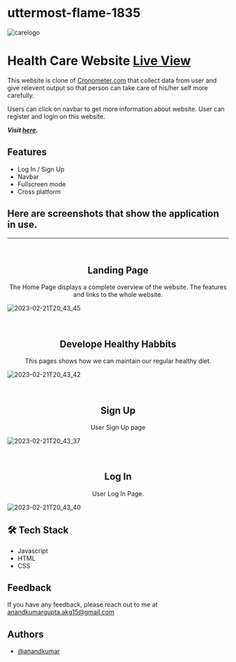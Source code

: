 # uttermost-flame-1835
![carelogo](https://user-images.githubusercontent.com/113422735/220381476-5b131f52-0168-4507-9dc6-eee4d19db984.png)

# Health Care Website  <a href="https://inspiring-kringle-7790ea.netlify.app/">Live View</a>

This website is clone of <a href="https://inspiring-kringle-7790ea.netlify.app/">Cronometer.com</a> that collect data from user and give relevent output so that person can take care of his/her self more carefully.

Users can click on navbar to get more information about website. User can register and login on this website.

**_Visit [here](https://inspiring-kringle-7790ea.netlify.app/)._**


## Features

- Log In / Sign Up
- Navbar
- Fullscreen mode
- Cross platform

## Here are screenshots that show the application in use.
<hr/>
<br>

<h2 align="center">Landing Page</h2>

<p align="center">The Home Page displays a complete overview of the website. The features and links to the whole website.</p>

![2023-02-21T20_43_45](https://user-images.githubusercontent.com/113422735/220384755-0a33e4e9-727d-48bd-a24f-bed8780ee505.png)


<br>
<h2 align="center">Develope Healthy Habbits</h2>

<p align="center">This pages shows how we can maintain our regular healthy diet.</p>

![2023-02-21T20_43_42](https://user-images.githubusercontent.com/113422735/220385507-65f2121c-bca4-42e8-81ee-8706075bd5a0.png)

<br>
<h2 align="center">Sign Up</h2>
<p align="center">User Sign Up page</p>

![2023-02-21T20_43_37](https://user-images.githubusercontent.com/113422735/220385944-e7c2420e-0c1c-42bf-a660-7cf6bcc3dcb8.png)

<br>
<h2 align="center">Log In</h2>
<p align="center">User Log In Page.</p>


![2023-02-21T20_43_40](https://user-images.githubusercontent.com/113422735/220386072-90ac6002-cd96-4bb7-9ef0-05acca201775.png)


## 🛠 Tech Stack
- Javascript
- HTML
- CSS



## Feedback

If you have any feedback, please reach out to me at anandkumargupta.akg15@gmail.com


## Authors

- [@anandkumar](https://github.com/Anandkr21)


